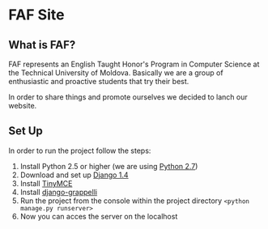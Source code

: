 FAF Site
==============

What is FAF?
--------------
FAF represents an English Taught Honor's Program in Computer Science at the Technical University of Moldova. Basically we are a group of enthusiastic and proactive students that try their best. 

In order to share things and promote ourselves we decided to lanch our website. 

Set Up
-------------
In order to run the project follow the steps:

1.   Install Python 2.5 or higher (we are using [Python 2.7](http://www.python.org/getit/))
2.   Download and set up [Django 1.4](https://www.djangoproject.com/download/)
3.   Install [TinyMCE](https://github.com/tinymce/)
4.   Install [django-grappelli](https://github.com/sehmaschine/django-grappelli)
5.   Run the project from the console within the project directory `<python manage.py runserver>`
6.   Now you can acces the server on the localhost